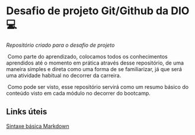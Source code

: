 # Desafio de projeto Git/Github da DIO :computer:
_Repositório criado para o desafio de projeto_
	
	

​		Como parte do aprendizado, colocamos todos os conhecimentos aprendidos até o momento em prática através desse repositório, de uma maneira simples e direta como uma forma de se familiarizar, já que será uma atividade habitual no decorrer da carreira.

​		Como pode ser visto, esse repositório servirá como um resumo básico do conteúdo visto em cada módulo no decorrer do bootcamp.



## Links úteis
[Sintaxe básica Markdown](https://www.markdownguide.org/basic-syntax/)
